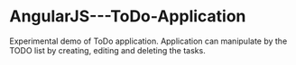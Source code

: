 # AngularJS---ToDo-Application
Experimental demo of ToDo application. Application can manipulate by the TODO list by creating, editing and deleting the tasks.
